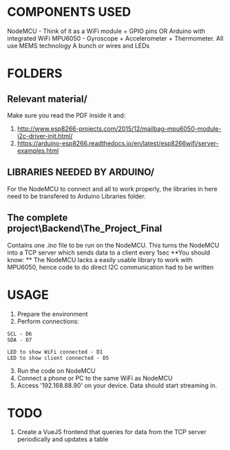 # COMPONENTS USED
NodeMCU - Think of it as a WiFi module + GPIO pins OR Arduino with integrated WiFi
MPU6050 - Gyroscope + Accelerometer + Thermometer. All use MEMS technology
A bunch or wires and LEDs


# FOLDERS
## Relevant material/
Make sure you read the PDF inside it and: 
1. http://www.esp8266-projects.com/2015/12/mailbag-mpu6050-module-i2c-driver-init.html/
2. https://arduino-esp8266.readthedocs.io/en/latest/esp8266wifi/server-examples.html

## LIBRARIES NEEDED BY ARDUINO/
For the NodeMCU to connect and all to work properly, the libraries in here need to be transfered to Arduino Libraries folder.

## The complete project\Backend\The_Project_Final
Contains one .ino file to be run on the NodeMCU. This turns the NodeMCU into a TCP server which sends data to a client every 1sec
**You should know: ** The NodeMCU lacks a easily usable library to work with MPU6050, hence code to do direct I2C communication had to be written

# USAGE
1. Prepare the environment
2. Perform connections:
```
SCL - D6
SDA - D7

LED to show WiFi connected - D1
LED to show client connected - D5

```
3. Run the code on NodeMCU
4. Connect a phone or PC to the same WiFi as NodeMCU
5. Access '192.168.88.90' on your device. Data should start streaming in.

# TODO
1. Create a VueJS frontend that queries for data from the TCP server periodically and updates a table



